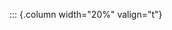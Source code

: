 <!-- Copyright (C) 2023  Kevin Sandom -->
<!-- Begin a new column. -->

::: {.column width="20%" valign="t"}
